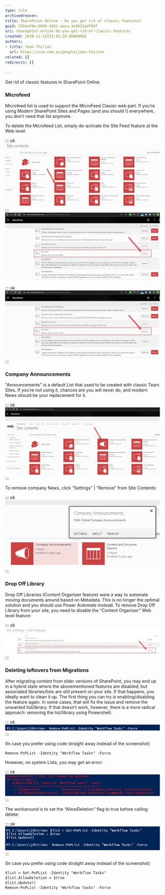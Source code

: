 ```yaml
---
type: rule
archivedreason: 
title: SharePoint Online - Do you get rid of classic features?
guid: 295eef0e-b089-4931-aaca-1e9632adf89f
uri: sharepoint-online-do-you-get-rid-of-classic-features
created: 2020-11-12T23:55:29.0000000Z
authors:
- title: Jean Thirion
  url: https://ssw.com.au/people/jean-thirion
related: []
redirects: []

---
```


Get rid of classic features in SharePoint Online.

<!--endintro-->

### Microfeed


Microfeed list is used to support the MicroFeed Classic web part. If you’re using Modern SharePoint Sites and Pages (and you should !) everywhere, you don’t need that list anymore.

To delete the Microfeed List, simply de-activate the Site Feed feature at the Web level:


::: ok  
![](microfeed-sharepoint.png)  
:::
![](site-feed-sharepoint.png)

::: ok  
![](site-feed-sharepoint.png)  
:::

### Company Announcements

"Announcements" is a default List that used to be created with classic Team Sites. If you’re not using it, chances are you will never do, and modern News should be your replacement for it.


::: ok  
![](company-announcements-sharepoint.png)  
:::

To remove company News, click “Settings” | “Remove” from Site Contents:


::: ok  
![](site-feed-sharepoint2.png)  
:::

### Drop Off Library

Drop Off Libraries (Content Organizer feature) were a way to automate moving documents around based on Metadata. This is no longer the optimal solution and you should use Power Automate instead. To remove Drop Off Library from your site, you need to disable the “Content Organizer” Web level feature:


::: ok  
![](content-organizer-sharepoint.png)  
:::

### Deleting leftovers from Migrations


After migrating content from older versions of SharePoint, you may end up in a hybrid state where the abovementioned features are disabled, but associated libraries/lists are still present on your site. If that happens, you ideally want to clean it up.
The first thing you can try is enabling/disabling the feature again. In some cases, that will fix the issue and remove the unwanted list/library.
If that doesn’t work, however, there is a more radical approach: removing the list/library using Powershell:


::: ok  
![](jean-migration-1.jpg)  
:::

(In case you prefer using code straight away instead of the screenshot)



```
Remove-PnPList -Identity "Workflow Tasks" -Force
```



However, on system Lists, you may get an error:


::: ok  
![](jean-migration-2.jpg)  
:::

The workaround is to set the “AllowDeletion” flag to true before calling delete:


::: ok  
![](jean-migration-3.png)  
:::

(In case you prefer using code straight away instead of the screenshot)



```
$list = Get-PnPList -Identity "Workflow Tasks"
$list.AllowDeletion = $true
$list.Update()
Remove-PnPList -Identity "Workflow Tasks" -Force
```
